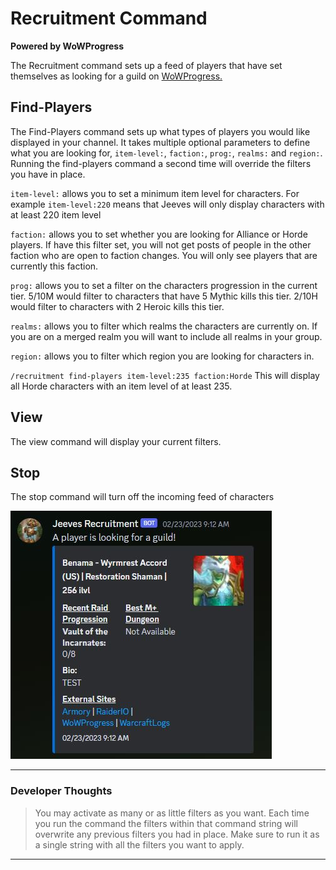 # Recruitment Command

**Powered by WoWProgress**

The Recruitment command sets up a feed of players that have set themselves as looking for a guild on [WoWProgress.](https://www.wowprogress.com/)

## Find-Players

The Find-Players command sets up what types of players you would like displayed in your channel. It takes multiple optional parameters to define what you are looking for, `item-level:`, `faction:`, `prog:`, `realms:` and `region:`. Running the find-players command a second time will override the filters you have in place.

`item-level:` allows you to set a minimum item level for characters. For example `item-level:220` means that Jeeves will only display characters with at least 220 item level

`faction:` allows you to set whether you are looking for Alliance or Horde players. If have this filter set, you will not get posts of people in the other faction who are open to faction changes. You will only see players that are currently this faction.

`prog:` allows you to set a filter on the characters progression in the current tier. 5/10M would filter to characters that have 5 Mythic kills this tier. 2/10H would filter to characters with 2 Heroic kills this tier.

`realms:` allows you to filter which realms the characters are currently on. If you are on a merged realm you will want to include all realms in your group. 

`region:` allows you to filter which region you are looking for characters in.

`/recruitment find-players item-level:235 faction:Horde` This will display all Horde characters with an item level of at least 235.

## View

The view command will display your current filters.

## Stop

The stop command will turn off the incoming feed of characters

![Recruitment](../../img/recruitment.jpg "recruitment!")
***
### Developer Thoughts
>You may activate as many or as little filters as you want. Each time you run the command the filters within that command string will overwrite any previous filters you had in place. Make sure to run it as a single string with all the filters you want to apply.
***
